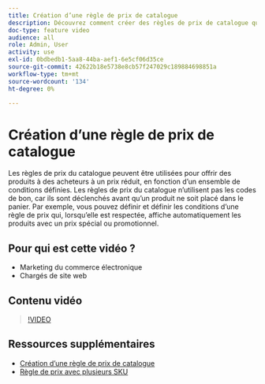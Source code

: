 ```yaml
---
title: Création d’une règle de prix de catalogue
description: Découvrez comment créer des règles de prix de catalogue qui proposent des produits à des acheteurs à un prix réduit en fonction d’un ensemble de conditions définies.
doc-type: feature video
audience: all
role: Admin, User
activity: use
exl-id: 0bdbedb1-5aa8-44ba-aef1-6e5cf06d35ce
source-git-commit: 42622b18e5738e8cb57f247029c189884698851a
workflow-type: tm+mt
source-wordcount: '134'
ht-degree: 0%

---
```


# Création d’une règle de prix de catalogue

Les règles de prix du catalogue peuvent être utilisées pour offrir des produits à des acheteurs à un prix réduit, en fonction d’un ensemble de conditions définies. Les règles de prix du catalogue n’utilisent pas les codes de bon, car ils sont déclenchés avant qu’un produit ne soit placé dans le panier. Par exemple, vous pouvez définir et définir les conditions d’une règle de prix qui, lorsqu’elle est respectée, affiche automatiquement les produits avec un prix spécial ou promotionnel.

## Pour qui est cette vidéo ?

- Marketing du commerce électronique
- Chargés de site web

## Contenu vidéo

>[!VIDEO](https://video.tv.adobe.com/v/343834?quality=12&learn=on)

## Ressources supplémentaires

- [Création d’une règle de prix de catalogue](https://docs.magento.com/user-guide/marketing/price-rules-catalog-create.html)
- [Règle de prix avec plusieurs SKU](https://docs.magento.com/user-guide/marketing/price-rule-multiple-sku.html)

